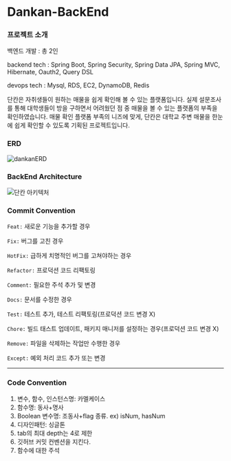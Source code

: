 # Dankan-BackEnd

### 프로젝트 소개
백엔드 개발 : 총 2인

backend tech : Spring Boot, Spring Security, Spring Data JPA, Spring MVC, Hibernate, Oauth2, Query DSL

devops tech : Mysql, RDS, EC2, DynamoDB, Redis 

단칸은 자취생들이 원하는 매물을 쉽게 확인해 볼 수 있는 플랫폼입니다. 실제 설문조사를 통해 대학생들이 방을 구하면서 어려웠던 점 중 매물을 볼 수 있는 플랫폼의 부족을 확인하였습니다.
매물 확인 플랫폼 부족의 니즈에 맞게, 단칸은 대학교 주변 매물을 한눈에 쉽게 확인할 수 있도록 기획된 프로젝트입니다.

### ERD
![dankanERD](https://github.com/khj1998/dankan-source/assets/80220062/f0addb49-2c78-41c3-a3c0-2e5ec7c51d12)

### BackEnd Architecture
![단칸 아키텍처](https://github.com/Nestsoft-Team/Dankan-Backend/assets/80220062/6f5046dd-005e-4b54-b771-def090c654f9)


### Commit Convention

`Feat:` 새로운 기능을 추가할 경우

`Fix:` 버그를 고친 경우

`HotFix:` 급하게 치명적인 버그를 고쳐야하는 경우

`Refactor:` 프로덕션 코드 리팩토링

`Comment:` 필요한 주석 추가 및 변경

`Docs:` 문서를 수정한 경우

`Test:` 테스트 추가, 테스트 리팩토링(프로덕션 코드 변경 X)

`Chore:` 빌드 태스트 업데이트, 패키지 매니저를 설정하는 경우(프로덕션 코드 변경 X)

`Remove:` 파일을 삭제하는 작업만 수행한 경우

`Except:` 예외 처리 코드 추가 또는 변경

<hr>

### Code Convention
1. 변수, 함수, 인스턴스명: 카멜케이스
2. 함수명: 동사+명사
3. Boolean 변수명: 조동사+flag 종류. ex) isNum, hasNum
4. 디자인패턴: 싱글톤
5. tab의 최대 depth는 4로 제한
6. 깃허브 커밋 컨벤션을 지킨다.
7. 함수에 대한 주석
